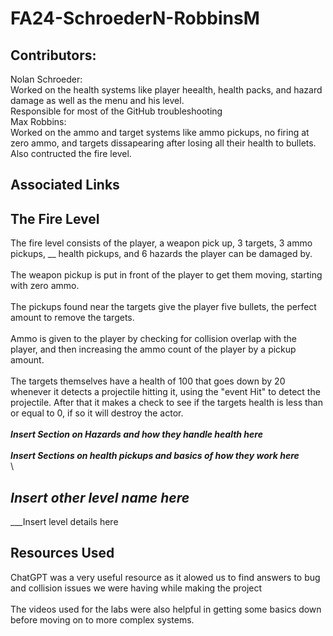 # FA24-SchroederN-RobbinsM
## Contributors:
Nolan Schroeder:\
Worked on the health systems like player heealth, health packs, and hazard damage as well as the menu and his level.\
Responsible for most of the GitHub troubleshooting
\
Max Robbins:\
Worked on the ammo and target systems like ammo pickups, no firing at zero ammo, and targets dissapearing after losing all their health to bullets.\
Also contructed the fire level.

## Associated Links

## The Fire Level
The fire level consists of the player, a weapon pick up, 3 targets, 3 ammo pickups, __ health pickups, and 6 hazards the player can be damaged by.\
\
The weapon pickup is put in front of the player to get them moving, starting with zero ammo.\
\
The pickups found near the targets give the player five bullets, the perfect amount to remove the targets.\
\
Ammo is given to the player by checking for collision overlap with the player, and then increasing the ammo count of the player by a pickup amount.\
\
The targets themselves have a health of 100 that goes down by 20 whenever it detects a projectile hitting it, using the "event Hit" to detect the projectile. After that it makes a check to see if the targets health is less than or equal to 0, if so it will destroy the actor.\
\
___Insert Section on Hazards and how they handle health here___\
\
___Insert Sections on health pickups and basics of how they work here___\
\

## ___Insert other level name here___
___Insert level details here

## Resources Used
ChatGPT was a very useful resource as it alowed us to find answers to bug and collision issues we were having while making the project\
\
The videos used for the labs were also helpful in getting some basics down before moving on to more complex systems.
